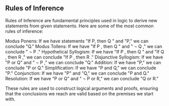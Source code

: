 ## Rules of Inference

Rules of Inference are fundamental principles used in logic to derive new statements from given statements. Here are some of the most common rules of inference:

Modus Ponens: If we have statements "If  P, then  Q " and "P," we can conclude "Q." 
Modus Tollens: If we have "If  P , then  Q " and " ¬ Q ," we can conclude " ¬ P ." 
Hypothetical Syllogism: If we have "If  P , then  Q " and "If  Q , then  R ," we can conclude "If  P , then  R ." 
Disjunctive Syllogism: If we have "P or Q" and " ¬ P ," we can conclude "Q." 
Addition: If we have "P," we can conclude "P or Q." 
Simplification: If we have "P and Q," we can conclude "P." 
Conjunction: If we have "P" and "Q," we can conclude "P and Q." 
Resolution: If we have "P or Q" and " ¬ P  or R," we can conclude "Q or R." 

These rules are used to construct logical arguments and proofs, ensuring that the conclusions we reach are valid based on the premises we start with.